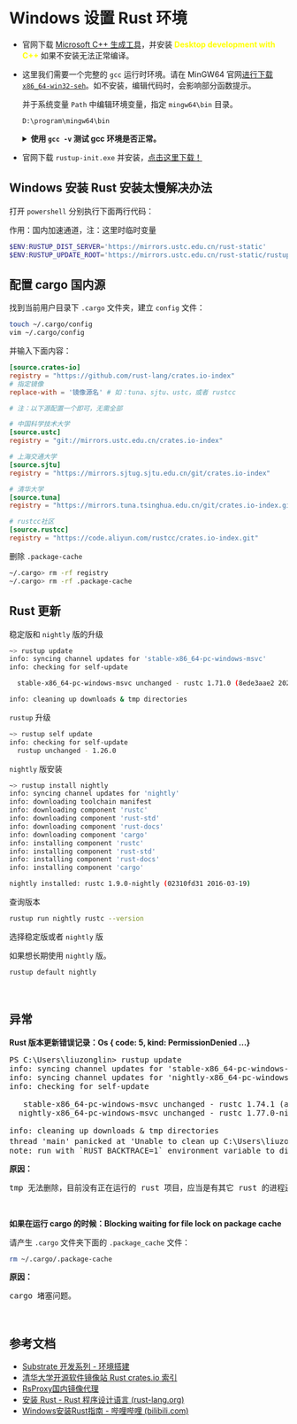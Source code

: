 # Windows 设置 Rust 环境

- 官网下载 [Microsoft C++ 生成工具][Microsoft C++ 生成工具]，并安装 <strong style="color: yellow;">Desktop development with C++</strong> 如果不安装无法正常编译。

- 这里我们需要一个完整的 `gcc` 运行时环境。请在 MinGW64 官网[进行下载 `x86_64-win32-seh`][MinGW64]。如不安装，编辑代码时，会影响部分函数提示。
  
  并于系统变量 `Path` 中编辑环境变量，指定 `mingw64\bin` 目录。

  ```text
  D:\program\mingw64\bin
  ```

    <details><summary><b>使用 <code>gcc -v</code> 测试 gcc 环境是否正常。</b></summary>

    ```text
    ~> gcc -v
    Using built-in specs.
    COLLECT_GCC=D:\program\mingw64\bin\gcc.exe
    COLLECT_LTO_WRAPPER=D:/program/mingw64/bin/../libexec/gcc/x86_64-w64-mingw32/8.1.0/lto-wrapper.exe
    Target: x86_64-w64-mingw32
    Configured with: ../../../src/gcc-8.1.0/configure --host=x86_64-w64-mingw32 --build=x86_64-w64-mingw32 --target=x86_64-w64-mingw32 --prefix=/mingw64 --with-sysroot=/c/mingw810/x86_64-810-win32-seh-rt_v6-rev0/mingw64 --enable-shared --enable-static --disable-multilib --enable-languages=c,c++,fortran,lto --enable-libstdcxx-time=yes --enable-threads=win32 --enable-libgomp --enable-libatomic --enable-lto --enable-graphite --enable-checking=release --enable-fully-dynamic-string --enable-version-specific-runtime-libs --disable-libstdcxx-pch --disable-libstdcxx-debug --enable-bootstrap --disable-rpath --disable-win32-registry --disable-nls --disable-werror --disable-symvers --with-gnu-as --with-gnu-ld --with-arch=nocona --with-tune=core2 --with-libiconv --with-system-zlib --with-gmp=/c/mingw810/prerequisites/x86_64-w64-mingw32-static --with-mpfr=/c/mingw810/prerequisites/x86_64-w64-mingw32-static --with-mpc=/c/mingw810/prerequisites/x86_64-w64-mingw32-static --with-isl=/c/mingw810/prerequisites/x86_64-w64-mingw32-static --with-pkgversion='x86_64-win32-seh-rev0, Built by MinGW-W64 project' --with-bugurl=https://sourceforge.net/projects/mingw-w64 CFLAGS='-O2 -pipe -fno-ident -I/c/mingw810/x86_64-810-win32-seh-rt_v6-rev0/mingw64/opt/include -I/c/mingw810/prerequisites/x86_64-zlib-static/include -I/c/mingw810/prerequisites/x86_64-w64-mingw32-static/include' CXXFLAGS='-O2 -pipe -fno-ident -I/c/mingw810/x86_64-810-win32-seh-rt_v6-rev0/mingw64/opt/include -I/c/mingw810/prerequisites/x86_64-zlib-static/include -I/c/mingw810/prerequisites/x86_64-w64-mingw32-static/include' CPPFLAGS=' -I/c/mingw810/x86_64-810-win32-seh-rt_v6-rev0/mingw64/opt/include -I/c/mingw810/prerequisites/x86_64-zlib-static/include -I/c/mingw810/prerequisites/x86_64-w64-mingw32-static/include' LDFLAGS='-pipe -fno-ident -L/c/mingw810/x86_64-810-win32-seh-rt_v6-rev0/mingw64/opt/lib -L/c/mingw810/prerequisites/x86_64-zlib-static/lib -L/c/mingw810/prerequisites/x86_64-w64-mingw32-static/lib '
    Thread model: win32
    gcc version 8.1.0 (x86_64-win32-seh-rev0, Built by MinGW-W64 project)
    ```

    </details>

- 官网下载 `rustup-init.exe` 并安装，[点击这里下载！][download_rustup]

## Windows 安装 Rust 安装太慢解决办法

打开 `powershell` 分别执行下面两行代码：

作用：国内加速通道，注：这里时临时变量

```powershell
$ENV:RUSTUP_DIST_SERVER='https://mirrors.ustc.edu.cn/rust-static'
$ENV:RUSTUP_UPDATE_ROOT='https://mirrors.ustc.edu.cn/rust-static/rustup'
```

## 配置 cargo 国内源

找到当前用户目录下 `.cargo` 文件夹，建立 `config` 文件：

```bash
touch ~/.cargo/config
vim ~/.cargo/config
```

并输入下面内容：

```toml
[source.crates-io]
registry = "https://github.com/rust-lang/crates.io-index"
# 指定镜像
replace-with = '镜像源名' # 如：tuna、sjtu、ustc，或者 rustcc

# 注：以下源配置一个即可，无需全部

# 中国科学技术大学
[source.ustc]
registry = "git://mirrors.ustc.edu.cn/crates.io-index"

# 上海交通大学
[source.sjtu]
registry = "https://mirrors.sjtug.sjtu.edu.cn/git/crates.io-index"

# 清华大学
[source.tuna]
registry = "https://mirrors.tuna.tsinghua.edu.cn/git/crates.io-index.git"

# rustcc社区
[source.rustcc]
registry = "https://code.aliyun.com/rustcc/crates.io-index.git"
```

删除 `.package-cache`

```bash
~/.cargo> rm -rf registry
~/.cargo> rm -rf .package-cache
```

## Rust 更新

稳定版和 `nightly` 版的升级

```bash
~> rustup update                                                                                                  2023/07/16 01:06:05 下午
info: syncing channel updates for 'stable-x86_64-pc-windows-msvc'
info: checking for self-update

  stable-x86_64-pc-windows-msvc unchanged - rustc 1.71.0 (8ede3aae2 2023-07-12)

info: cleaning up downloads & tmp directories
```

`rustup` 升级

```bash
~> rustup self update                                                                                             2023/07/16 01:11:12 下午
info: checking for self-update
  rustup unchanged - 1.26.0
```

`nightly` 版安装

```bash
~> rustup install nightly
info: syncing channel updates for 'nightly'
info: downloading toolchain manifest
info: downloading component 'rustc'
info: downloading component 'rust-std'
info: downloading component 'rust-docs'
info: downloading component 'cargo'
info: installing component 'rustc'
info: installing component 'rust-std'
info: installing component 'rust-docs'
info: installing component 'cargo'

nightly installed: rustc 1.9.0-nightly (02310fd31 2016-03-19)
```

查询版本

```bash
rustup run nightly rustc --version
```

选择稳定版或者 `nightly` 版

如果想长期使用 `nightly` 版。

```bash
rustup default nightly
```

<p>&nbsp;</p>

## 异常

<strong>Rust 版本更新错误记录：Os { code: 5, kind: PermissionDenied ...}</strong>

<pre>
PS C:\Users\liuzonglin> rustup update
info: syncing channel updates for 'stable-x86_64-pc-windows-msvc'
info: syncing channel updates for 'nightly-x86_64-pc-windows-msvc'
info: checking for self-update

   stable-x86_64-pc-windows-msvc unchanged - rustc 1.74.1 (a28077b28 2023-12-04)
  nightly-x86_64-pc-windows-msvc unchanged - rustc 1.77.0-nightly (2df6406b8 2023-12-26)

info: cleaning up downloads & tmp directories
thread 'main' panicked at 'Unable to clean up C:\Users\liuzonglin\.rustup\tmp: Os { code: 5, kind: PermissionDenied, message: "拒绝访问。" }', src\utils\utils.rs:650:13
note: run with `RUST_BACKTRACE=1` environment variable to display a backtrace
</pre>

<strong>原因：</strong>

<pre>
tmp 无法删除，目前没有正在运行的 rust 项目，应当是有其它 rust 的进程还在活动，检查 vscode, rust-analyzer 还在活动，停止插件或关闭 vscode。
</pre>

<p>&nbsp;</p>

<strong>如果在运行 cargo 的时候：Blocking waiting for file lock on package cache</strong>

请产生 `.cargo` 文件夹下面的 `.package_cache` 文件：

```sh
rm ~/.cargo/.package-cache
```

<strong>原因：</strong>

<pre>
cargo 堵塞问题。
</pre>

<p>&nbsp;</p>

## 参考文档

- [Substrate 开发系列 - 环境搭建][substrate_dev_install]
- [清华大学开源软件镜像站 Rust crates.io 索引][tsinghua_university]
- [RsProxy国内镜像代理][RsProxy国内镜像代理]
- [安装 Rust - Rust 程序设计语言 (rust-lang.org)][download_rustup]
- [Windows安装Rust指南 - 哔哩哔哩 (bilibili.com)][Windows安装Rust指南]

[Microsoft C++ 生成工具]: https://visualstudio.microsoft.com/zh-hans/visual-cpp-build-tools/
[download_rustup]: https://www.rust-lang.org/zh-CN/tools/install
[MinGW64]: https://sourceforge.net/projects/mingw-w64/files/
[substrate_dev_install]: https://learnblockchain.cn/article/1069
[tsinghua_university]: https://mirrors.tuna.tsinghua.edu.cn/help/crates.io-index.git/
[RsProxy国内镜像代理]: https://rsproxy.cn/
[Windows安装Rust指南]: https://www.bilibili.com/read/cv17841257
